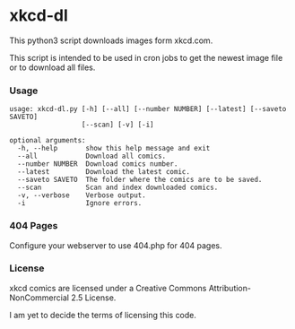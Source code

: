 xkcd-dl
=======

This python3 script downloads images form xkcd.com.

This script is intended to be used in cron jobs to get the newest image file or to download all files.

### Usage

```
usage: xkcd-dl.py [-h] [--all] [--number NUMBER] [--latest] [--saveto SAVETO]
                  [--scan] [-v] [-i]

optional arguments:
  -h, --help       show this help message and exit
  --all            Download all comics.
  --number NUMBER  Download comics number.
  --latest         Download the latest comic.
  --saveto SAVETO  The folder where the comics are to be saved.
  --scan           Scan and index downloaded comics.
  -v, --verbose    Verbose output.
  -i               Ignore errors.
```

### 404 Pages
Configure your webserver to use 404.php for 404 pages.

### License
xkcd comics are licensed under a Creative Commons Attribution-NonCommercial 2.5 License.

I am yet to decide the terms of licensing this code.